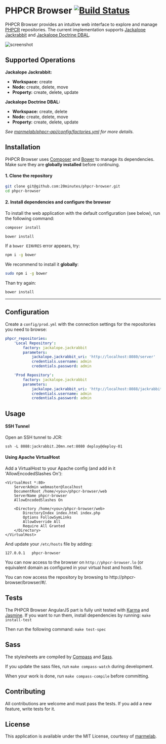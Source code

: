 # PHPCR Browser [![Build Status](https://travis-ci.org/marmelab/phpcr-browser.svg?branch=master)](https://travis-ci.org/marmelab/phpcr-browser)

PHPCR Browser provides an intuitive web interface to explore and manage [PHPCR](http://phpcr.github.io/) repositories.
The current implementation supports [Jackalope Jackrabbit](https://github.com/jackalope/jackalope-jackrabbit) and [Jackalope Doctrine DBAL](https://github.com/jackalope/jackalope-doctrine-dbal).

![screenshot](http://marmelab.com/phpcr-browser/img/screenshot-1.2.png)

Supported Operations
---------------

**Jackalope Jackrabbit:**

 - **Workspace:** create
 - **Node:** create, delete, move
 - **Property:** create, delete, update

**Jackalope Doctrine DBAL:**

 - **Workspace:** create, delete
 - **Node:** create, delete, move
 - **Property:** create, delete, update

*See [marmelab/phpcr-api/config/factories.yml](https://github.com/marmelab/phpcr-api/blob/master/config/factories.yml) for more details.*

Installation
------------

PHPCR Browser uses [Composer](https://getcomposer.org/) and [Bower](http://bower.io/) to manage its dependencies. Make sure they are **globally installed** before continuing.

#### 1. Clone the repository
```sh
git clone git@github.com:20minutes/phpcr-browser.git
cd phpcr-browser
```

#### 2. Install dependencies and configure the browser
To install the web application with the default configuration (see below), run the following command:

```sh
composer install
```

```sh
bower install
```

If a `bower EINVRES` error appears, try:

```sh
npm i -g bower
```

We recommend to install it **globally**:

```sh
sudo npm i -g bower
```

Than try again:

```sh
bower install
```

---
Configuration
-------------
Create a `config/prod.yml` with the connection settings for the repositories you need to browse:

```yml
phpcr_repositories:
    'Local Repository':
        factory: jackalope.jackrabbit
        parameters:
            jackalope.jackrabbit_uri: 'http://localhost:8080/server'
            credentials.username: admin
            credentials.password: admin

    'Prod Repository':
        factory: jackalope.jackrabbit
        parameters:
            jackalope.jackrabbit_uri: 'http://localhost:8088/jackrabbit/server'
            credentials.username: admin
            credentials.password: admin
```

Usage
-----

#### SSH Tunnel

Open an SSH tunnel to JCR:

```
ssh -L 8088:jackrabbit.20mn.net:8080 deploy@deploy-01
```

#### Using Apache VirtualHost

Add a VirtualHost to your Apache config (and add in it 'AllowEncodedSlashes On'):

```
<VirtualHost *:80>
    ServerAdmin webmaster@localhost
    DocumentRoot /home/<you>/phpcr-browser/web
    ServerName phpcr-browser
    AllowEncodedSlashes On

    <Directory /home/<you>/phpcr-browser/web>
        DirectoryIndex index.html index.php
        Options FollowSymLinks
        AllowOverride All
        Require All Granted
    </Directory>
</VirtualHost>
```
And update your `/etc/hosts` file by adding:

```
127.0.0.1   phpcr-browser
```

You can now access to the browser on `http://phpcr-browser.lo` (or equivalent domain as configured in your virtual host and hosts file).

You can now access the repository by browsing to http://phpcr-browser/browser/#/.

Tests
-----

The PHPCR Browser AngularJS part is fully unit tested with [Karma](http://karma-runner.github.io/) and [Jasmine](http://jasmine.github.io/).
If you want to run them, install dependencies by running: `make install-test`

Then run the following command: `make test-spec`

Sass
----

The stylesheets are compiled by [Compass](http://compass-style.org/) and [Sass](http://sass-lang.com/).

If you update the sass files, run `make compass-watch` during development.

When your work is done, run `make compass-compile` before committing.

Contributing
---------

All contributions are welcome and must pass the tests. If you add a new feature, write tests for it.

License
-------

This application is available under the MIT License, courtesy of [marmelab](http://marmelab.com).
